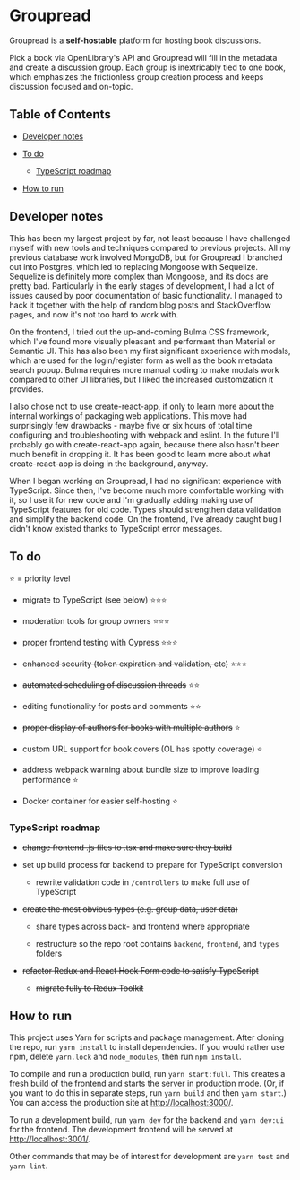 # Groupread

Groupread is a **self-hostable** platform for hosting book discussions.

Pick a book via OpenLibrary's API and Groupread will fill in the metadata and create a discussion group. Each group is inextricably tied to one book, which emphasizes the frictionless group creation process and keeps discussion focused and on-topic.

## Table of Contents

- [Developer notes](#developer-notes)

- [To do](#to-do)

  - [TypeScript roadmap](#typescript-roadmap)

- [How to run](#how-to-run)

## Developer notes

This has been my largest project by far, not least because I have challenged myself with new tools and techniques compared to previous projects. All my previous database work involved MongoDB, but for Groupread I branched out into Postgres, which led to replacing Mongoose with Sequelize. Sequelize is definitely more complex than Mongoose, and its docs are pretty bad. Particularly in the early stages of development, I had a lot of issues caused by poor documentation of basic functionality. I managed to hack it together with the help of random blog posts and StackOverflow pages, and now it's not too hard to work with.

On the frontend, I tried out the up-and-coming Bulma CSS framework, which I've found more visually pleasant and performant than Material or Semantic UI. This has also been my first significant experience with modals, which are used for the login/register form as well as the book metadata search popup. Bulma requires more manual coding to make modals work compared to other UI libraries, but I liked the increased customization it provides.

I also chose not to use create-react-app, if only to learn more about the internal workings of packaging web applications. This move had surprisingly few drawbacks - maybe five or six hours of total time configuring and troubleshooting with webpack and eslint. In the future I'll probably go with create-react-app again, because there also hasn't been much benefit in dropping it. It has been good to learn more about what create-react-app is doing in the background, anyway.

When I began working on Groupread, I had no significant experience with TypeScript. Since then, I've become much more comfortable working with it, so I use it for new code and I'm gradually adding making use of TypeScript features for old code. Types should strengthen data validation and simplify the backend code. On the frontend, I've already caught bug I didn't know existed thanks to TypeScript error messages.

## To do

⭐ = priority level

- migrate to TypeScript (see below) ⭐⭐⭐

- moderation tools for group owners ⭐⭐⭐

- proper frontend testing with Cypress ⭐⭐⭐

- ~~enhanced security (token expiration and validation, etc)~~ ⭐⭐⭐

- ~~automated scheduling of discussion threads~~ ⭐⭐

- editing functionality for posts and comments ⭐⭐

- ~~proper display of authors for books with multiple authors~~ ⭐

- custom URL support for book covers (OL has spotty coverage) ⭐

- address webpack warning about bundle size to improve loading performance ⭐

- Docker container for easier self-hosting ⭐

### TypeScript roadmap

- ~~change frontend .js files to .tsx and make sure they build~~

- set up build process for backend to prepare for TypeScript conversion

  - rewrite validation code in ``/controllers`` to make full use of TypeScript

- ~~create the most obvious types (e.g. group data, user data)~~

  - share types across back- and frontend where appropriate

  - restructure so the repo root contains ``backend``, ``frontend``, and ``types`` folders

- ~~refactor Redux and React Hook Form code to satisfy TypeScript~~

  - ~~migrate fully to Redux Toolkit~~

## How to run

This project uses Yarn for scripts and package management. After cloning the repo, run ``yarn install`` to install dependencies. If you would rather use npm, delete ``yarn.lock`` and ``node_modules``, then run ``npm install``.

To compile and run a production build, run ``yarn start:full``. This creates a fresh build of the frontend and starts the server in production mode. (Or, if you want to do this in separate steps, run ``yarn build`` and then ``yarn start``.) You can access the production site at [http://localhost:3000/](http://localhost:3000/).

To run a development build, run ``yarn dev`` for the backend and ``yarn dev:ui`` for the frontend. The development frontend will be served at [http://localhost:3001/](http://localhost:3001/).

Other commands that may be of interest for development are ``yarn test`` and ``yarn lint``.